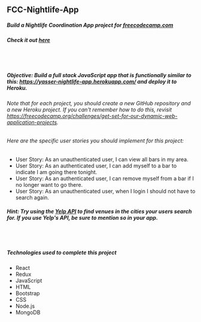 ## FCC-Nightlife-App
##### Build a Nightlife Coordination App project for [freecodecamp.com](https://www.freecodecamp.org/challenges/build-a-nightlife-coordination-app)
##### Check it out [here](https://fcc-nightlife.glitch.me/)

<br/>
<br/>

##### Objective: Build a full stack JavaScript app that is functionally similar to this: https://yasser-nightlife-app.herokuapp.com/ and deploy it to Heroku.
######  Note that for each project, you should create a new GitHub repository and a new Heroku project. If you can't remember how to do this, revisit https://freecodecamp.org/challenges/get-set-for-our-dynamic-web-application-projects.
###### Here are the specific user stories you should implement for this project:

- User Story: As an unauthenticated user, I can view all bars in my area.
- User Story: As an authenticated user, I can add myself to a bar to indicate I am going there tonight.
- User Story: As an authenticated user, I can remove myself from a bar if I no longer want to go there.
- User Story: As an unauthenticated user, when I login I should not have to search again.

##### Hint: Try using the [Yelp API](https://www.yelp.com/developers/documentation/) to find venues in the cities your users search for. If you use Yelp's API, be sure to mention so in your app.

<br/>
<br/>

##### Technologies used to complete this project
- React
- Redux
- JavaScript
- HTML
- Bootstrap
- CSS
- Node.js
- MongoDB

